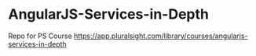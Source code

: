 # AngularJS-Services-in-Depth
Repo for PS Course https://app.pluralsight.com/library/courses/angularjs-services-in-depth
